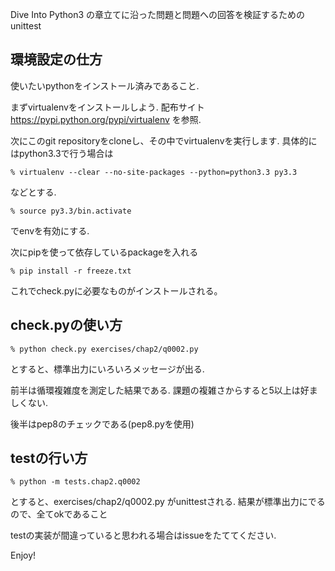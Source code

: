 
Dive Into Python3 の章立てに沿った問題と問題への回答を検証するためのunittest

## 環境設定の仕方

使いたいpythonをインストール済みであること.

まずvirtualenvをインストールしよう. 配布サイト https://pypi.python.org/pypi/virtualenv を参照.

次にこのgit repositoryをcloneし、その中でvirtualenvを実行します.
具体的にはpython3.3で行う場合は

    % virtualenv --clear --no-site-packages --python=python3.3 py3.3 

などとする.

    % source py3.3/bin.activate

でenvを有効にする.

次にpipを使って依存しているpackageを入れる

    % pip install -r freeze.txt

これでcheck.pyに必要なものがインストールされる。

## check.pyの使い方

    % python check.py exercises/chap2/q0002.py

とすると、標準出力にいろいろメッセージが出る.

前半は循環複雑度を測定した結果である.
課題の複雑さからすると5以上は好ましくない.

後半はpep8のチェックである(pep8.pyを使用)


## testの行い方

    % python -m tests.chap2.q0002

とすると、exercises/chap2/q0002.py がunittestされる.
結果が標準出力にでるので、全てokであること

testの実装が間違っていると思われる場合はissueをたててください.


Enjoy!


